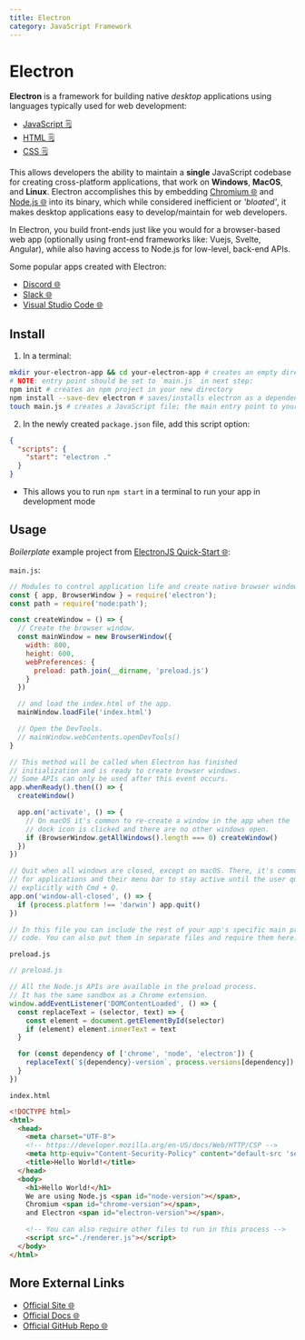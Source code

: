```yaml
---
title: Electron
category: JavaScript Framework
---
```


# Electron
**Electron** is a framework for building native *desktop* applications using 
languages typically used for web development:
- [JavaScript 🗒️](/on/javascript)
- [HTML 🗒️](/on/html)
- [CSS 🗒️](/on/css)

This allows developers the ability to maintain a **single** JavaScript codebase 
for creating cross-platform applications, that work on **Windows**, **MacOS**, 
and **Linux**. Electron accomplishes this by embedding 
[Chromium 🌐](https://www.chromium.org/) and [Node.js 🌐](https://nodejs.org/)
into its binary, which while considered inefficient or *'bloated'*, it makes 
desktop applications easy to develop/maintain for web developers.

In Electron, you build front-ends just like you would for a browser-based web 
app (optionally using front-end frameworks like: Vuejs, Svelte, Angular), while 
also having access to Node.js for low-level, back-end APIs.

Some popular apps created with Electron:
- [Discord 🌐](https://discord.com/)
- [Slack 🌐](https://slack.com/)
- [Visual Studio Code 🌐](https://code.visualstudio.com/)

## Install
1. In a terminal:
```bash
mkdir your-electron-app && cd your-electron-app # creates an empty directory
# NOTE: entry point should be set to `main.js` in next step:
npm init # creates an npm project in your new directory
npm install --save-dev electron # saves/installs electron as a dependency
touch main.js # creates a JavaScript file; the main entry point to your app
```
2. In the newly created `package.json` file, add this script option:
```json
{
  "scripts": {
    "start": "electron ."
  }
}
```
  - This allows you to run `npm start` in a terminal to run your app in 
  development mode

## Usage
*Boilerplate* example project from 
[ElectronJS Quick-Start 🌐](https://www.electronjs.org/docs/latest/tutorial/quick-start):

`main.js`:
```js
// Modules to control application life and create native browser window
const { app, BrowserWindow } = require('electron');
const path = require('node:path');

const createWindow = () => {
  // Create the browser window.
  const mainWindow = new BrowserWindow({
    width: 800,
    height: 600,
    webPreferences: {
      preload: path.join(__dirname, 'preload.js')
    }
  })

  // and load the index.html of the app.
  mainWindow.loadFile('index.html')

  // Open the DevTools.
  // mainWindow.webContents.openDevTools()
}

// This method will be called when Electron has finished
// initialization and is ready to create browser windows.
// Some APIs can only be used after this event occurs.
app.whenReady().then(() => {
  createWindow()

  app.on('activate', () => {
    // On macOS it's common to re-create a window in the app when the
    // dock icon is clicked and there are no other windows open.
    if (BrowserWindow.getAllWindows().length === 0) createWindow()
  })
})

// Quit when all windows are closed, except on macOS. There, it's common
// for applications and their menu bar to stay active until the user quits
// explicitly with Cmd + Q.
app.on('window-all-closed', () => {
  if (process.platform !== 'darwin') app.quit()
})

// In this file you can include the rest of your app's specific main process
// code. You can also put them in separate files and require them here.
```
`preload.js`
```js
// preload.js

// All the Node.js APIs are available in the preload process.
// It has the same sandbox as a Chrome extension.
window.addEventListener('DOMContentLoaded', () => {
  const replaceText = (selector, text) => {
    const element = document.getElementById(selector)
    if (element) element.innerText = text
  }

  for (const dependency of ['chrome', 'node', 'electron']) {
    replaceText(`${dependency}-version`, process.versions[dependency])
  }
})
```
`index.html`
```html
<!DOCTYPE html>
<html>
  <head>
    <meta charset="UTF-8">
    <!-- https://developer.mozilla.org/en-US/docs/Web/HTTP/CSP -->
    <meta http-equiv="Content-Security-Policy" content="default-src 'self'; script-src 'self'">
    <title>Hello World!</title>
  </head>
  <body>
    <h1>Hello World!</h1>
    We are using Node.js <span id="node-version"></span>,
    Chromium <span id="chrome-version"></span>,
    and Electron <span id="electron-version"></span>.

    <!-- You can also require other files to run in this process -->
    <script src="./renderer.js"></script>
  </body>
</html>
```


## More External Links
- [Official Site 🌐](https://www.electronjs.org/)
- [Official Docs 🌐](https://www.electronjs.org/docs/latest/)
- [Official GitHub Repo 🌐](https://github.com/electron/electron)
